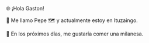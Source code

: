 🌐 ¡Hola Gaston!

👋 Me llamo Pepe
🗺️ y actualmente estoy en Ituzaingo.

📆 En los próximos días, me gustaría comer una milanesa.
